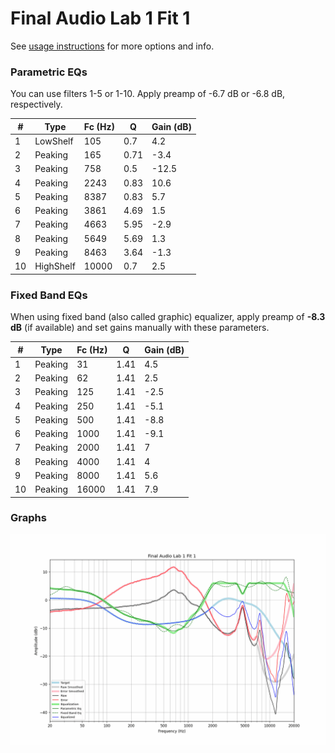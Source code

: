 # Final Audio Lab 1 Fit 1
See [usage instructions](https://github.com/jaakkopasanen/AutoEq#usage) for more options and info.

### Parametric EQs
You can use filters 1-5 or 1-10. Apply preamp of -6.7 dB or -6.8 dB, respectively.

|   # | Type      |   Fc (Hz) |    Q |   Gain (dB) |
|-----|-----------|-----------|------|-------------|
|   1 | LowShelf  |       105 | 0.7  |         4.2 |
|   2 | Peaking   |       165 | 0.71 |        -3.4 |
|   3 | Peaking   |       758 | 0.5  |       -12.5 |
|   4 | Peaking   |      2243 | 0.83 |        10.6 |
|   5 | Peaking   |      8387 | 0.83 |         5.7 |
|   6 | Peaking   |      3861 | 4.69 |         1.5 |
|   7 | Peaking   |      4663 | 5.95 |        -2.9 |
|   8 | Peaking   |      5649 | 5.69 |         1.3 |
|   9 | Peaking   |      8463 | 3.64 |        -1.3 |
|  10 | HighShelf |     10000 | 0.7  |         2.5 |

### Fixed Band EQs
When using fixed band (also called graphic) equalizer, apply preamp of **-8.3 dB** (if available) and set gains manually with these parameters.

|   # | Type    |   Fc (Hz) |    Q |   Gain (dB) |
|-----|---------|-----------|------|-------------|
|   1 | Peaking |        31 | 1.41 |         4.5 |
|   2 | Peaking |        62 | 1.41 |         2.5 |
|   3 | Peaking |       125 | 1.41 |        -2.5 |
|   4 | Peaking |       250 | 1.41 |        -5.1 |
|   5 | Peaking |       500 | 1.41 |        -8.8 |
|   6 | Peaking |      1000 | 1.41 |        -9.1 |
|   7 | Peaking |      2000 | 1.41 |         7   |
|   8 | Peaking |      4000 | 1.41 |         4   |
|   9 | Peaking |      8000 | 1.41 |         5.6 |
|  10 | Peaking |     16000 | 1.41 |         7.9 |

### Graphs
![](./Final%20Audio%20Lab%201%20Fit%201.png)
